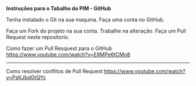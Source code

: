 **Instruções para o Tabalho do PIM - GitHub**

Tenha instalado o Git na sua maquina.
Faça uma conta no GitHub.

Faça um Fork do projeto na sua conta.
Trabalhe na alteração.
Faça um Pull Request neste repositorio.

Como fazer um Pull Resquest para o GitHub
https://www.youtube.com/watch?v=E8MPe6tCMo8

---

Como resolver conflitos de Pull Request
https://www.youtube.com/watch?v=PsKJbdGtQYc
